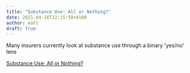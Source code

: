 ```yaml
---
title: "Substance Use: All or Nothing?"
date: 2021-04-16T22:15:50+0100
author: matt
draft: True
---
```

Many insurers currently look at substance use through a binary 'yes/no' lens
 

[ Substance Use: All or Nothing? ]( https://www.swissre.com/reinsurance/life-and-health/l-h-risk-trends/substance-use-all-or-nothing.html )
